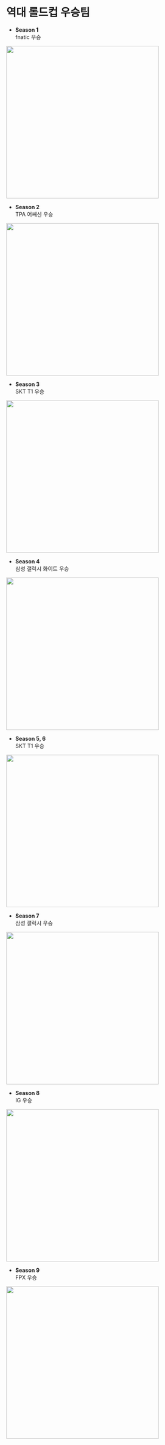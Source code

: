 # 역대 롤드컵 우승팀

+ __Season 1__  
fnatic 우승  
<img src = "https://search.pstatic.net/common/?src=http%3A%2F%2Fblogfiles.naver.net%2F20160613_129%2Feastjade7_1465804265174Mhj7J_JPEG%2Fvmskxlrehdhqjdnjcldp.jpg&type=sc960_832" width="400px" height="400px">


+ __Season 2__  
TPA 어쌔신 우승  
<img src = "https://search.pstatic.net/common/?src=http%3A%2F%2Fimgnews.naver.net%2Fimage%2F236%2F2012%2F10%2F11%2F1349934322_1_59_20121011155115.jpg&type=sc960_832" width="400px" height="400px">

+ __Season 3__  
SKT T1 우승  
<img src = "https://search.pstatic.net/common/?src=http%3A%2F%2Fblogfiles.naver.net%2F20151005_271%2Fharry2002124_14440542849946O1nF_PNG%2F1.png&type=sc960_832" width="400px" height="400px">

+ __Season 4__  
삼성 갤럭시 화이트 우승  
<img src = "https://search.pstatic.net/common/?src=http%3A%2F%2Fimgnews.naver.net%2Fimage%2F015%2F2013%2F09%2F08%2F201309088320v_CA.7827454.1_59_20130908191002.jpg&type=sc960_832" width="400px" height="400px">

+ __Season 5, 6__  
SKT T1 우승  
<img src = "https://search.pstatic.net/common/?src=http%3A%2F%2Fblogfiles.naver.net%2F20151005_271%2Fharry2002124_14440542849946O1nF_PNG%2F1.png&type=sc960_832" width="400px" height="400px">

+ __Season 7__  
삼성 갤럭시 우승  
<img src = "https://search.pstatic.net/common/?src=http%3A%2F%2Fimgnews.naver.net%2Fimage%2F015%2F2013%2F09%2F08%2F201309088320v_CA.7827454.1_59_20130908191002.jpg&type=sc960_832" width="400px" height="400px">

+ __Season 8__  
IG 우승  
<img src = "https://search.pstatic.net/common/?src=http%3A%2F%2Fblogfiles.naver.net%2FMjAyMDA0MDlfODAg%2FMDAxNTg2MzY5NjAyODQ5.2F_WwxDECEGXkgruYo0SnYTR1K7qXlZ9LYL_mVs9Yf8g.y2bydJ0GF3ICJldtf2XKsy48I9gbX6b0XexCToYO_gEg.PNG.eieh8pc5m%2F23.png&type=sc960_832" width="400px" height="400px">

+ __Season 9__  
FPX 우승  
<img src = "https://search.pstatic.net/common/?src=http%3A%2F%2Fpost.phinf.naver.net%2FMjAyMDA0MjdfMzYg%2FMDAxNTg3OTc3NDE4NDA3.NDeTGiD5j6oBY0W7J6_Ij3ZvLpMSZXJIaUsQ67PGXVsg.Y-TRuRB0oM4-hThLP-wE-lxX_C654kPgXSUZt5hnlCAg.JPEG%2FIN5mgGm-UP91l0RuRMPdMllZgBCE.jpg&type=b400" width="400px" height="400px">





